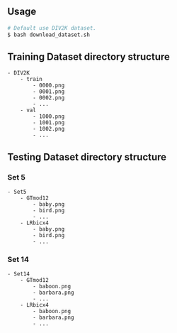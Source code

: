 ## Usage

```bash
# Default use DIV2K dataset.
$ bash download_dataset.sh
```

## Training Dataset directory structure

```text
- DIV2K
    - train
        - 0000.png
        - 0001.png
        - 0002.png
        - ...
    - val 
        - 1000.png
        - 1001.png
        - 1002.png
        - ...
```

## Testing Dataset directory structure

### Set 5
```text
- Set5
    - GTmod12
        - baby.png
        - bird.png
        - ...
    - LRbicx4
        - baby.png
        - bird.png
        - ...
```

### Set 14
```text
- Set14
    - GTmod12
        - baboon.png
        - barbara.png
        - ...
    - LRbicx4
        - baboon.png
        - barbara.png
        - ...
```
